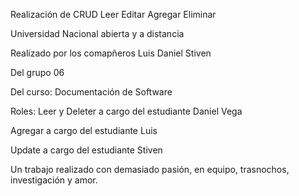Realización de CRUD 
Leer
Editar
Agregar
Eliminar


Universidad Nacional abierta y a distancia

Realizado por los comapñeros
Luis
Daniel
Stiven

Del grupo 06

Del curso: Documentación de Software


Roles:
  Leer y Deleter a cargo del estudiante
    Daniel Vega
    
 Agregar a cargo del estudiante
    Luis
    
 Update a cargo del estudiante
   Stiven
   
  
  
Un trabajo realizado con demasiado pasión, en equipo, trasnochos, investigación y amor.
  
 
